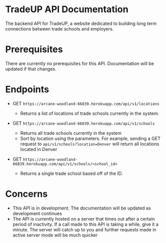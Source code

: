 # TradeUP API Documentation

The backend API for TradeUP, a website dedicated to building long term connections between trade schools and employers.

# Prerequisites

There are currently no prerequisites for this API. Documentation will be updated if that changes.

# Endpoints

* GET `https://arcane-woodland-66839.herokuapp.com/api/v1/locations`

  - Returns a list of locations of trade schools currently in the system.

* GET `https://arcane-woodland-66839.herokuapp.com/api/v1/schools`

  - Returns all trade schools currently in the system
  - Sort by location using the parameters. For example, sending a GET request to `api/v1/schools?location=Denver` will return all locations located in Denver

* GET `https://arcane-woodland-66839.herokuapp.com/api/v1/schools/<school_id>`

  - Returns a single trade school based off of the ID.

# Concerns

- This API is in development. The documentation will be updated as development continues
- The API is currently hosted on a server that times out after a certain period of inactivity. If a call made to this API is taking a while, give it a minute. The server will catch up to you and further requests made in active server mode will be much quicker
